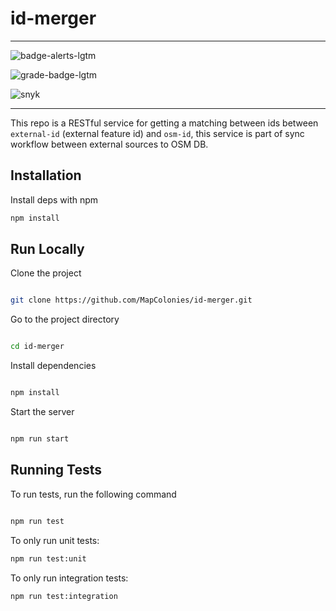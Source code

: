 # id-merger

----------------------------------

![badge-alerts-lgtm](https://img.shields.io/lgtm/alerts/github/MapColonies/id-merger?style=for-the-badge)

![grade-badge-lgtm](https://img.shields.io/lgtm/grade/javascript/github/MapColonies/id-merger?style=for-the-badge)

![snyk](https://img.shields.io/snyk/vulnerabilities/github/MapColonies/id-merger?style=for-the-badge)

----------------------------------

This repo is a RESTful service for getting a matching between ids between `external-id` (external feature id) and `osm-id`, this service is part of sync workflow between external sources to OSM DB.

## Installation

Install deps with npm

```bash
npm install
```

## Run Locally

Clone the project

```bash

git clone https://github.com/MapColonies/id-merger.git

```

Go to the project directory

```bash

cd id-merger

```

Install dependencies

```bash

npm install

```

Start the server

```bash

npm run start

```

## Running Tests

To run tests, run the following command

```bash

npm run test

```

To only run unit tests:
```bash
npm run test:unit
```

To only run integration tests:
```bash
npm run test:integration
```
